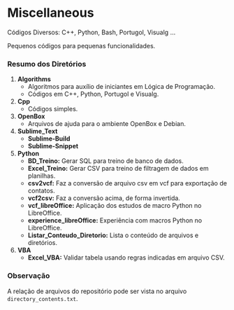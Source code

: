 # Miscellaneous

Códigos Diversos: C++, Python, Bash, Portugol, Visualg ...

Pequenos códigos para pequenas funcionalidades.

### Resumo dos Diretórios

1. **Algorithms**
   - Algoritmos para auxílio de iniciantes em Lógica de Programação.
   - Códigos em C++, Python, Portugol e Visualg. 
2. **Cpp**
   - Códigos simples.
3. **OpenBox**
   - Arquivos de ajuda para o ambiente OpenBox e Debian.
4. **Sublime_Text**
   - **Sublime-Build**
   - **Sublime-Snippet**
5. **Python**
   - **BD_Treino:** Gerar SQL para treino de banco de dados.
   - **Excel_Treino:** Gerar CSV para treino de filtragem de dados em planilhas.
   - **csv2vcf:** Faz a conversão de arquivo csv em vcf para exportação de contatos.
   - **vcf2csv:** Faz a conversão acima, de forma invertida.
   - **vcf_libreOffice:** Aplicação dos estudos de macro Python no LibreOffice.
   - **experience_libreOffice:** Experiência com macros Python no LibreOffice.
   - **Listar_Conteudo_Diretorio:** Lista o conteúdo de arquivos e diretórios.
5. **VBA**
   - **Excel_VBA:** Validar tabela usando regras indicadas em arquivo CSV.

### Observação

A relação de arquivos do repositório pode ser vista no arquivo `directory_contents.txt`.
